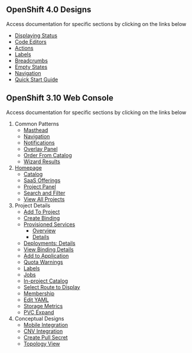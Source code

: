 ## OpenShift 4.0 Designs
Access documentation for specific sections by clicking on the links below
- [Displaying Status](http://openshift.github.io/openshift-origin-design/web-console/4.0-designs/status/status)
- [Code Editors](http://openshift.github.io/openshift-origin-design/web-console/4.0-designs/code-editors/code-editors)
- [Actions](http://openshift.github.io/openshift-origin-design/web-console/4.0-designs/actions/actions)
- [Labels](http://openshift.github.io/openshift-origin-design/web-console/4.0-designs/labels/labels)
- [Breadcrumbs](http://openshift.github.io/openshift-origin-design/web-console/4.0-designs/breadcrumbs/breadcrumbs)
- [Empty States](http://openshift.github.io/openshift-origin-design/web-console/4.0-designs/empty-states/empty-states)
- [Navigation](http://openshift.github.io/openshift-origin-design/web-console/4.0-designs/navigation/navigation)
- [Quick Start Guide](http://openshift.github.io/openshift-origin-design/web-console/4.0-designs/quick-start-guide/quick-start-guide)



## OpenShift 3.10 Web Console
Access documentation for specific sections by clicking on the links below

1. Common Patterns
	- [Masthead](http://openshift.github.io/openshift-origin-design/web-console/patterns/masthead)
	- [Navigation](http://openshift.github.io/openshift-origin-design/web-console/patterns/navigation)
	- [Notifications](http://openshift.github.io/openshift-origin-design/web-console/patterns/notifications)
	- [Overlay Panel](http://openshift.github.io/openshift-origin-design/web-console/patterns/overlay-panel)
	- [Order From Catalog](http://openshift.github.io/openshift-origin-design/web-console/patterns/order-from-catalog)
	- [Wizard Results](http://openshift.github.io/openshift-origin-design/web-console/patterns/wizard-results)
1. [Homepage](http://openshift.github.io/openshift-origin-design/web-console/homepage/homepage)
	- [Catalog](http://openshift.github.io/openshift-origin-design/web-console/homepage/catalog)
	- [SaaS Offerings](http://openshift.github.io/openshift-origin-design/web-console/homepage/offerings)
	- [Project Panel](http://openshift.github.io/openshift-origin-design/web-console/homepage/project-panel)
	- [Search and Filter](http://openshift.github.io/openshift-origin-design/web-console/homepage/search-filter)
	- [View All Projects](http://openshift.github.io/openshift-origin-design/web-console/homepage/full-projects-list)
1. Project Details
	- [Add To Project](http://openshift.github.io/openshift-origin-design/web-console/project-details/add-to-project)
	- [Create Binding](http://openshift.github.io/openshift-origin-design/web-console/project-details/binding-in-project)
	- [Provisioned Services](http://openshift.github.io/openshift-origin-design/web-console/project-details/provisioned-services)
		- [Overview](http://openshift.github.io/openshift-origin-design/web-console/project-details/provisioned-services-overview)
		- [Details](http://openshift.github.io/openshift-origin-design/web-console/project-details/provisioned-service-details)
	- [Deployments: Details](http://openshift.github.io/openshift-origin-design/web-console/project-details/deployment-details)
	- [View Binding Details](http://openshift.github.io/openshift-origin-design/web-console/project-details/binding-details)
	- [Add to Application](http://openshift.github.io/openshift-origin-design/web-console/project-details/add-to-application)
	- [Quota Warnings](http://openshift.github.io/openshift-origin-design/web-console/project-details/quota-warnings)
	- [Labels](http://openshift.github.io/openshift-origin-design/web-console/project-details/labels)
	- [Jobs](http://openshift.github.io/openshift-origin-design/web-console/project-details/jobs)
	- [In-project Catalog](http://openshift.github.io/openshift-origin-design/web-console/project-details/in-project-catalog)
	- [Select Route to Display](http://openshift.github.io/openshift-origin-design/web-console/project-details/select-route)
	- [Membership](http://openshift.github.io/openshift-origin-design/web-console/project-details/membership)
	- [Edit YAML](http://openshift.github.io/openshift-origin-design/web-console/project-details/edit-yaml)
	- [Storage Metrics](http://openshift.github.io/openshift-origin-design/web-console/project-details/storage-metrics)
	- [PVC Expand](http://openshift.github.io/openshift-origin-design/web-console/project-details/pvc-expand)
1. Conceptual Designs
	- [Mobile Integration](http://openshift.github.io/openshift-origin-design/web-console/conceptual-designs/mobile)
	- [CNV Integration](http://openshift.github.io/openshift-origin-design/web-console/conceptual-designs/cnv)
	- [Create Pull Secret](http://openshift.github.io/openshift-origin-design/web-console/conceptual-designs/pull-secret)
	- [Topology View](http://openshift.github.io/openshift-origin-design/web-console/conceptual-designs/topology)
